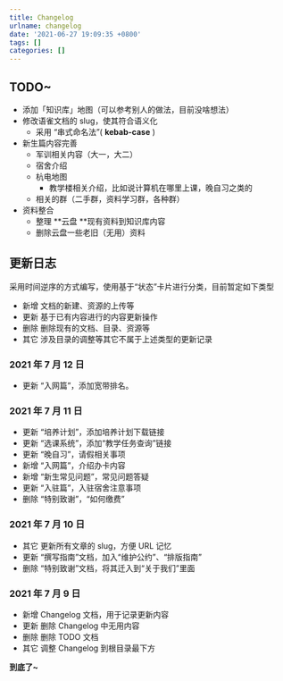 ```yaml
---
title: Changelog
urlname: changelog
date: '2021-06-27 19:09:35 +0800'
tags: []
categories: []
---
```


## TODO~

- 添加「知识库」地图（可以参考别人的做法，目前没啥想法）
- 修改语雀文档的 slug，使其符合语义化
  - 采用 “串式命名法”( **kebab-case** )
- 新生篇内容完善
  - 军训相关内容（大一，大二）
  - 宿舍介绍
  - 杭电地图
    - 教学楼相关介绍，比如说计算机在哪里上课，晚自习之类的
  - 相关的群（二手群，资料学习群，各种群）
- 资料整合
  - 整理 **云盘 **现有资料到知识库内容
  - 删除云盘一些老旧（无用）资料

## 更新日志

采用时间逆序的方式编写，使用基于“状态”卡片进行分类，目前暂定如下类型

- 新增 文档的新建、资源的上传等
- 更新 基于已有内容进行的内容更新操作
- 删除 删除现有的文档、目录、资源等
- 其它 涉及目录的调整等其它不属于上述类型的更新记录

### 2021 年 7 月 12 日

- 更新 “入网篇”，添加宽带排名。

### 2021 年 7 月 11 日

- 更新 “培养计划”，添加培养计划下载链接
- 更新 “选课系统”，添加“教学任务查询”链接
- 更新 “晚自习”，请假相关事项
- 新增 “入网篇”，介绍办卡内容
- 新增 “新生常见问题”，常见问题答疑
- 更新 “入驻篇”，入驻宿舍注意事项
- 删除 “特别致谢”，“如何缴费”

### 2021 年 7 月 10 日

- 其它 更新所有文章的 slug，方便 URL 记忆
- 更新 “撰写指南”文档，加入“维护公约”、“排版指南”
- 删除 “特别致谢”文档，将其迁入到“关于我们”里面

### 2021 年 7 月 9 日

- 新增 Changelog 文档，用于记录更新内容
- 更新 删除 Changelog 中无用内容
- 删除 删除 TODO 文档
- 其它 调整 Changelog 到根目录最下方

**到底了~**
